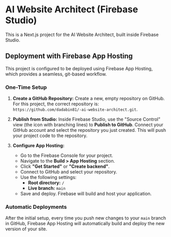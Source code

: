 # AI Website Architect (Firebase Studio)

This is a Next.js project for the AI Website Architect, built inside Firebase Studio.

## Deployment with Firebase App Hosting

This project is configured to be deployed using Firebase App Hosting, which provides a seamless, git-based workflow.

### One-Time Setup

1.  **Create a GitHub Repository:** Create a new, empty repository on GitHub. For this project, the correct repository is: `https://github.com/dadabin81/-ai-website-architect.git`.

2.  **Publish from Studio:** Inside Firebase Studio, use the "Source Control" view (the icon with branching lines) to **Publish to GitHub**. Connect your GitHub account and select the repository you just created. This will push your project code to the repository.

3.  **Configure App Hosting:**
    *   Go to the Firebase Console for your project.
    *   Navigate to the **Build > App Hosting** section.
    *   Click **"Get Started"** or **"Create backend"**.
    *   Connect to GitHub and select your repository.
    *   Use the following settings:
        *   **Root directory:** `/`
        *   **Live branch:** `main`
    *   Save and deploy. Firebase will build and host your application.

### Automatic Deployments

After the initial setup, every time you push new changes to your `main` branch in GitHub, Firebase App Hosting will automatically build and deploy the new version of your site.
